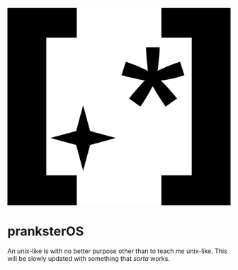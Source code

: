 ![Texty](promo/bracket_stars.png "Bracket Stars!")
# pranksterOS
An unix-like is with no better purpose other than to teach me unix-like.
This will be slowly updated with something that *sorta* works.
